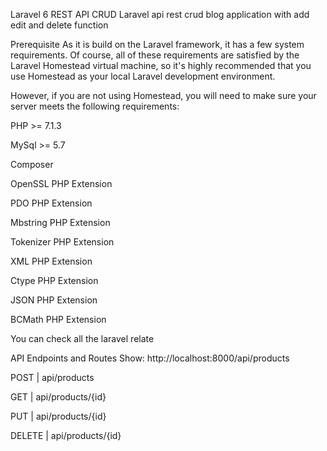 Laravel 6 REST API CRUD
Laravel api rest crud blog application with add edit and delete function

Prerequisite
As it is build on the Laravel framework, it has a few system requirements. Of course, all of these requirements are satisfied by the Laravel Homestead virtual machine, so it's highly recommended that you use Homestead as your local Laravel development environment.

However, if you are not using Homestead, you will need to make sure your server meets the following requirements:

PHP >= 7.1.3

MySql >= 5.7

Composer

OpenSSL PHP Extension

PDO PHP Extension

Mbstring PHP Extension

Tokenizer PHP Extension

XML PHP Extension

Ctype PHP Extension

JSON PHP Extension

BCMath PHP Extension

You can check all the laravel relate

API Endpoints and Routes
Show: http://localhost:8000/api/products

POST | api/products

GET | api/products/{id}

PUT | api/products/{id}

DELETE | api/products/{id}
